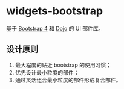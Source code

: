 # widgets-bootstrap

基于 [Bootstrap 4](https://getbootstrap.com/) 和 [Dojo](https://dojo.io/) 的 UI 部件库。

## 设计原则

1. 最大程度的贴近 bootstrap 的使用习惯；
2. 优先设计最小粒度的部件；
3. 通过灵活组合最小粒度的部件形成复合部件。